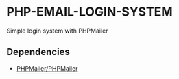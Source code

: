 # PHP-EMAIL-LOGIN-SYSTEM
Simple login system with PHPMailer
## Dependencies
- [PHPMailer/PHPMailer](https://github.com/PHPMailer/PHPMailer)
